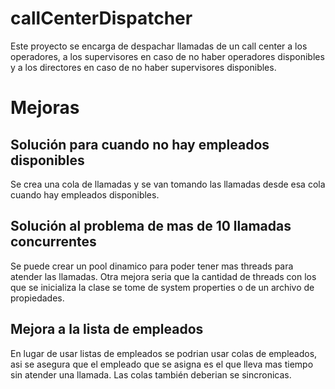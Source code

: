 # callCenterDispatcher

Este proyecto se encarga de despachar llamadas de un call center a los
operadores, a los supervisores en caso de no haber operadores disponibles y
a los directores en caso de no haber supervisores disponibles.

# Mejoras

## Solución para cuando no hay empleados disponibles

Se crea una cola de llamadas y se van tomando las llamadas desde esa cola cuando
hay empleados disponibles.

## Solución al problema de mas de 10 llamadas concurrentes

Se puede crear un pool dinamico para poder tener mas threads para atender las
llamadas. Otra mejora seria que la cantidad de threads con los que se
inicializa la clase se tome de system properties o de un archivo de propiedades.


## Mejora a la lista de empleados

En lugar de usar listas de empleados se podrian usar colas de empleados, asi se
asegura que el empleado que se asigna es el que lleva mas tiempo sin atender una
llamada. Las colas también deberian se sincronicas.
